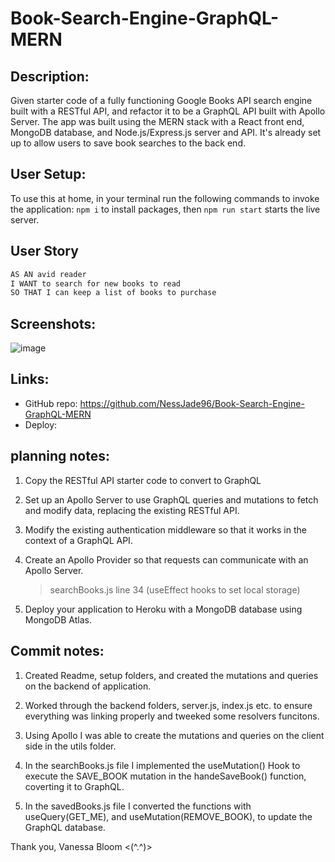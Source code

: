 # Book-Search-Engine-GraphQL-MERN

## Description:

Given starter code of a fully functioning Google Books API search engine built with a RESTful API, and refactor it to be a GraphQL API built with Apollo Server. The app was built using the MERN stack with a React front end, MongoDB database, and Node.js/Express.js server and API. It's already set up to allow users to save book searches to the back end.

## User Setup:

To use this at home, in your terminal run the following commands to invoke the application:
`npm i` to install packages,
then `npm run start` starts the live server.

## User Story

```md
AS AN avid reader
I WANT to search for new books to read
SO THAT I can keep a list of books to purchase
```

## Screenshots:

![image](./src/assets/)

## Links:

- GitHub repo: https://github.com/NessJade96/Book-Search-Engine-GraphQL-MERN
- Deploy:

## planning notes:

1. Copy the RESTful API starter code to convert to GraphQL

2. Set up an Apollo Server to use GraphQL queries and mutations to fetch and modify data, replacing the existing RESTful API.

3. Modify the existing authentication middleware so that it works in the context of a GraphQL API.

4. Create an Apollo Provider so that requests can communicate with an Apollo Server.

   > searchBooks.js line 34 (useEffect hooks to set local storage)

5. Deploy your application to Heroku with a MongoDB database using MongoDB Atlas.

## Commit notes:

1. Created Readme, setup folders, and created the mutations and queries on the backend of application.

2. Worked through the backend folders, server.js, index.js etc. to ensure everything was linking properly and tweeked some resolvers funcitons.

3. Using Apollo I was able to create the mutations and queries on the client side in the utils folder.

4. In the searchBooks.js file I implemented the useMutation() Hook to execute the SAVE_BOOK mutation in the handeSaveBook() function, coverting it to GraphQL.

5. In the savedBooks.js file I converted the functions with useQuery(GET_ME), and useMutation(REMOVE_BOOK), to update the GraphQL database.

Thank you, Vanessa Bloom <(^.^)>
